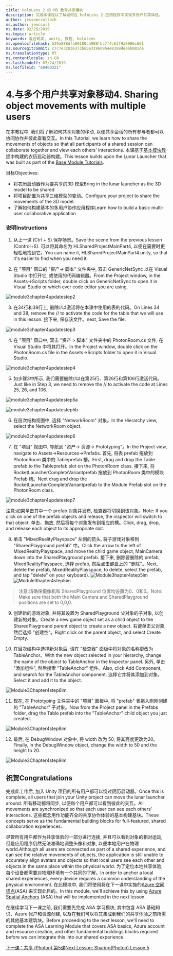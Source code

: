 ```yaml
---
title: HoloLens 2 的 MR 教育共享模块
description: 完成本课程以了解如何在 HoloLens 2 应用程序中实现多用户共享体验。
author: jessemcculloch
ms.author: jemccull
ms.date: 02/26/2019
ms.topic: article
keywords: 混合现实, unity, 教程, hololens
ms.openlocfilehash: 529a888dfa00180ca908fbc7f4c62f9a9086c661
ms.sourcegitcommit: c7c7e3c836373b65e319609b4e8389dea6b081de
ms.translationtype: MT
ms.contentlocale: zh-CN
ms.lasthandoff: 07/24/2019
ms.locfileid: "68460321"
---
```

# <a name="4-sharing-object-movements-with-multiple-users"></a><span data-ttu-id="a1045-104">4.与多个用户共享对象移动</span><span class="sxs-lookup"><span data-stu-id="a1045-104">4. Sharing object movements with multiple users</span></span>

<span data-ttu-id="a1045-105">在本教程中, 我们将了解如何共享对象的移动, 以便共享会话的所有参与者都可以协同协作并彼此查看交互。</span><span class="sxs-lookup"><span data-stu-id="a1045-105">In this Tutorial, we learn how to share the movements of objects so that all participants of a shared session can collaborate together and view each others' interactions.</span></span> <span data-ttu-id="a1045-106">本课基于[基本模块教程](mrlearning-base.md)中构建的农历启动器构建。</span><span class="sxs-lookup"><span data-stu-id="a1045-106">This lesson builds upon the Lunar Launcher that was built as part of the [Base Module Tutorials](mrlearning-base.md).</span></span>

<span data-ttu-id="a1045-107">目标</span><span class="sxs-lookup"><span data-stu-id="a1045-107">Objectives:</span></span>

- <span data-ttu-id="a1045-108">将农历启动器作为要共享的3D 模型</span><span class="sxs-lookup"><span data-stu-id="a1045-108">Bring in the lunar launcher as the 3D model to be shared</span></span>
- <span data-ttu-id="a1045-109">将项目配置为共享三维模型的变动。</span><span class="sxs-lookup"><span data-stu-id="a1045-109">Configure your project to share the movements of the 3D model.</span></span>
- <span data-ttu-id="a1045-110">了解如何构建基本的多用户协作应用程序</span><span class="sxs-lookup"><span data-stu-id="a1045-110">Learn how to build a basic multi-user collaborative application</span></span>

### <a name="instructions"></a><span data-ttu-id="a1045-111">说明</span><span class="sxs-lookup"><span data-stu-id="a1045-111">Instructions</span></span>


1. <span data-ttu-id="a1045-112">从上一课 (Ctrl + S) 保存场景。</span><span class="sxs-lookup"><span data-stu-id="a1045-112">Save the scene from the previous lesson (Control+S).</span></span> <span data-ttu-id="a1045-113">可以将其命名为 HLSharedProjectMainPart4, 以便在需要时更轻松地找到它。</span><span class="sxs-lookup"><span data-stu-id="a1045-113">You can name it, HLSharedProjectMainPart4.unity, so that it's easier to find when you need it.</span></span>

2. <span data-ttu-id="a1045-114">在 "项目" 窗口的 "资产-> 脚本" 文件夹中, 双击 GenericNetSync 以在 Visual Studio 中打开它, 或使用的代码编辑器。</span><span class="sxs-lookup"><span data-stu-id="a1045-114">From the Project window, in the Assets->Scripts folder, double click on GenericNetSync to open it in Visual Studio or which ever code editor you are using.</span></span>  

![module3chapter4updatestep2](images/module3chapter4updatestep2.png)

3. <span data-ttu-id="a1045-116">在34行和38行上, 删除//以激活将在本课中使用的表的代码。</span><span class="sxs-lookup"><span data-stu-id="a1045-116">On Lines 34 and 38, remove the // to activate the code for the table that we will use in this lesson.</span></span> <span data-ttu-id="a1045-117">接下来, 保存该文件。</span><span class="sxs-lookup"><span data-stu-id="a1045-117">next, Save the file.</span></span> 

![module3chapter4updatestep3](images/module3chapter4updatestep3.png)

4. <span data-ttu-id="a1045-119">在 "项目" 窗口中, 双击 "资产 > 脚本" 文件夹中的 PhotonRoom.cs 文件, 在 Visual Studio 中将其打开。</span><span class="sxs-lookup"><span data-stu-id="a1045-119">In the Project window, double click on the PhotonRoom.cs file in the Assets->Scripts folder to open it in Visual Studio.</span></span> 

![module3chapter4updatestep4](images/module3chapter4updatestep4.png)

5. <span data-ttu-id="a1045-121">如步骤3中所示, 我们需要删除//以在第25行、第26行和第106行激活代码。</span><span class="sxs-lookup"><span data-stu-id="a1045-121">Just like in Step 3, we need to remove the // to activate the code at Lines 25, 26, and 106.</span></span>

![module3chapter4updatestep5a](images/module3chapter4updatestep5a.png) 

![module3chapter4updatestep5b](images/module3chapter4updatestep5b.png)

6. <span data-ttu-id="a1045-124">在层次结构视图中, 选择 "NetworkRoom" 对象。</span><span class="sxs-lookup"><span data-stu-id="a1045-124">In the Hierarchy view, select the NetworkRoom object.</span></span>

![module3chapter4updatestep6](images/module3chapter4updatestep6.png)

7. <span data-ttu-id="a1045-126">在 "项目" 视图中, 导航到 "资产-> 资源-> Prototyping"。</span><span class="sxs-lookup"><span data-stu-id="a1045-126">In the Project view, navigate to Assets->Resources->Prefabs.</span></span> <span data-ttu-id="a1045-127">首先, 将表 prefab 拖放到 PhotonRoom 类中的 Tableprefab 槽。</span><span class="sxs-lookup"><span data-stu-id="a1045-127">First, drag and drop the Table prefab to the Tableprefab slot on the PhotonRoom class.</span></span> <span data-ttu-id="a1045-128">接下来, 将 RocketLauncherCompleteVariantprefab 拖放到 PhotonRoom 类中的模块 Prefab 槽。</span><span class="sxs-lookup"><span data-stu-id="a1045-128">Next drag and drop the RocketLauncherCompleteVariantprefab to the Module Prefab slot on the PhotonRoom class.</span></span>

![module3chapter4updatestep7](images/module3chapter4updatestep7.png)

   <span data-ttu-id="a1045-130">注意:如果单击其中一个 prefab 对象并发布, 检查器将切换到该对象。</span><span class="sxs-lookup"><span data-stu-id="a1045-130">Note: If you click on one of the prefab objects and release, the inspector will switch to that object.</span></span> <span data-ttu-id="a1045-131">单击、拖放, 然后将每个对象发布到相应的槽。</span><span class="sxs-lookup"><span data-stu-id="a1045-131">Click, drag, drop, and release each object to its appropriate slot.</span></span>

8. <span data-ttu-id="a1045-132">单击 "MixedRealityPlayspace" 左侧的箭头, 将子游戏对象移到 "SharedPlayground prefab" 中。</span><span class="sxs-lookup"><span data-stu-id="a1045-132">Click the arrow to the left of MixedRealityPlayspace, and move the child game object, MainCamera down into the SharedPlayground prefab.</span></span> <span data-ttu-id="a1045-133">接下来, 删除要删除的 prefab, MixedRealityPlayspace, 选择 prefab, 然后点击键盘上的 "删除"。</span><span class="sxs-lookup"><span data-stu-id="a1045-133">Next, delete the prefab, MixedRealityPlayspace, to delete, select the prefab, and tap "delete" on your keyboard).</span></span>
<span data-ttu-id="a1045-134">![Module3hapter4step5im](images/module3chapter4step5im.PNG)</span><span class="sxs-lookup"><span data-stu-id="a1045-134">![Module3hapter4step5im](images/module3chapter4step5im.PNG)</span></span>

><span data-ttu-id="a1045-135">注意:请确保摄像机和 SharedPlayground 位置均设置为0、0和0。</span><span class="sxs-lookup"><span data-stu-id="a1045-135">Note:  Make sure that both the Main Camera and SharedPlayground positions are set to 0,0,0.</span></span>
>

9. <span data-ttu-id="a1045-136">创建新的游戏对象, 并将其设置为 SharedPlayground 父对象的子对象, 以创建新的对象。</span><span class="sxs-lookup"><span data-stu-id="a1045-136">Create a new game object set as a child object to the SharedPlayground parent object to create a new object.</span></span> <span data-ttu-id="a1045-137">右键单击父对象, 然后选择 "创建空"。</span><span class="sxs-lookup"><span data-stu-id="a1045-137">Right click on the parent object, and select Create Empty.</span></span> 

10. <span data-ttu-id="a1045-138">在层次结构中选择新对象后, 请在 "检查器" 面板中将对象的名称更改为 TableAnchor。</span><span class="sxs-lookup"><span data-stu-id="a1045-138">With the new object selected in your hierarchy, change the name of the object to TableAnchor in the Inspector panel.</span></span> <span data-ttu-id="a1045-139">另外, 单击 "添加组件", 然后搜索 "TableAnchor" 组件。</span><span class="sxs-lookup"><span data-stu-id="a1045-139">Also, click Add Component, and search for the TableAnchor component.</span></span> <span data-ttu-id="a1045-140">选择它并将其添加到对象。</span><span class="sxs-lookup"><span data-stu-id="a1045-140">Select it and add it to the object.</span></span> 

![Module3Chapter4step6im](images/module3chapter4step7im.PNG)

11. <span data-ttu-id="a1045-142">现在, 在 Prototyping 文件夹中的 "项目" 面板中, 将 "prefab" 表拖入刚刚创建的 "TableAnchor" 子对象。</span><span class="sxs-lookup"><span data-stu-id="a1045-142">Now from the Project panel in the Prefabs folder, drag the Table prefab into the "TableAnchor" child object you just created.</span></span>

![Module3Chapter4step8im](images/module3chapter4step8im.PNG)

12. <span data-ttu-id="a1045-144">最后, 在 DebugWindow 对象中, 将 width 改为 50, 将其高度更改为20。</span><span class="sxs-lookup"><span data-stu-id="a1045-144">Finally, in the DebugWindow object, change the width to 50 and the height to 20.</span></span>

![Module3Chapter4step9im](images/module3chapter4step11im.PNG)

## <a name="congratulations"></a><span data-ttu-id="a1045-146">祝贺</span><span class="sxs-lookup"><span data-stu-id="a1045-146">Congratulations</span></span>


<span data-ttu-id="a1045-147">完成此工作后, 加入 Unity 项目的所有用户都可以绕过阴历启动器。</span><span class="sxs-lookup"><span data-stu-id="a1045-147">Once this is complete, all users that join your Unity project can move the lunar launcher around.</span></span> <span data-ttu-id="a1045-148">所有移动都将同步, 以便每个用户都可以看到彼此的交互。</span><span class="sxs-lookup"><span data-stu-id="a1045-148">All movements are synchronized so that each user can see each others' interactions.</span></span> <span data-ttu-id="a1045-149">这些概念用作功能齐全的共享协作体验的基本构建基块。</span><span class="sxs-lookup"><span data-stu-id="a1045-149">These concepts serve as the fundamental building blocks for full-featured, shared collaboration experiences.</span></span> 

<span data-ttu-id="a1045-150">尽管所有用户都作为共享体验的一部分进行连接, 并且可以看到对象的相对运动, 但是应用程序仍然无法准确地调整头像和对象, 以便本地用户在物理world.</span><span class="sxs-lookup"><span data-stu-id="a1045-150">Although all users are connected as part of a shared experience, and can see the relative movements of objects, the application is still unable to accurately align avatars and objects so that local users see each other and objects in the same place within the physical world.</span></span> <span data-ttu-id="a1045-151">为了定位本地共享体验, 每个设备都需要对物理环境有一个共同的了解。</span><span class="sxs-lookup"><span data-stu-id="a1045-151">In order to anchor a local shared experiences, every device requires a common understanding of the physical environment.</span></span> <span data-ttu-id="a1045-152">在此模块中, 我们将使用将在下一课中实施的[Azure 空间锚点](<https://azure.microsoft.com/en-us/services/spatial-anchors/>)(ASA) 来实现此目的。</span><span class="sxs-lookup"><span data-stu-id="a1045-152">In this module, we'll achieve this by using [Azure Spatial Anchors](<https://azure.microsoft.com/en-us/services/spatial-anchors/>) (ASA) that will be implemented in the next lesson.</span></span>

<span data-ttu-id="a1045-153">在继续学习下一课之前, 我们需要先完成 ASA 学习模块, 其中包含 ASA 基础知识、Azure 帐户和资源创建, 以及在我们可以将其集成到我们的共享体验之前所需的其他基本建筑块。</span><span class="sxs-lookup"><span data-stu-id="a1045-153">Before proceeding to the next lesson, we'll need to complete the ASA Learning Module that covers ASA basics, Azure account and resource creation, and other fundamental buildings blocks required before we can integrate this into our shared experience.</span></span>

<span data-ttu-id="a1045-154">[下一课：共享 (Photon) 第5课](mrlearning-sharing(photon)-ch5.md)</span><span class="sxs-lookup"><span data-stu-id="a1045-154">[Next Lesson: Sharing(Photon) Lesson 5](mrlearning-sharing(photon)-ch5.md)</span></span>

